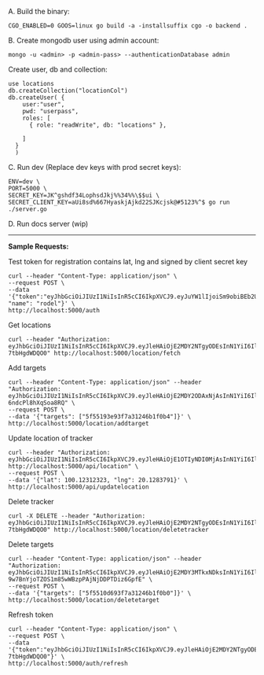 A. Build the binary:

`CGO_ENABLED=0 GOOS=linux go build -a -installsuffix cgo -o backend .`

B. Create mongodb user using admin account:

`mongo -u <admin> -p <admin-pass> --authenticationDatabase admin`

Create user, db and collection:

```
use locations
db.createCollection("locationCol")
db.createUser( {
	user:"user",
	pwd: "userpass",
	roles: [
	  { role: "readWrite", db: "locations" },

	]
  }
  )
```

C. Run dev (Replace dev keys with prod secret keys):

    ENV=dev \
    PORT=5000 \
    SECRET_KEY=JK^gshdf34LophsdJkj%%34%%\$$ui \
    SECRET_CLIENT_KEY=aUi8sd%667HyaskjAjkd22SJKcjsk@#5123%^$ go run ./server.go

D. Run docs server (wip)

---

**Sample Requests:**

Test token for registration contains lat, lng and signed by client secret key

    curl --header "Content-Type: application/json" \
    --request POST \
    --data '{"token":"eyJhbGciOiJIUzI1NiIsInR5cCI6IkpXVCJ9.eyJuYW1lIjoiSm9obiBEb2UiLCJsYXQiOjE1MTYyMzkwMjIsImxuZyI6MX0.i7PQR48VJAClkce7QbZK9G15yTNfiMDgwkxCBgZxFGo", "name": "rodel"}' \
    http://localhost:5000/auth

Get locations

    curl --header "Authorization: eyJhbGciOiJIUzI1NiIsInR5cCI6IkpXVCJ9.eyJleHAiOjE2MDY2NTgyODEsInN1YiI6IlwiNWZjMjU3NjkxMWRjNzdmMWQzYTNmYjc5XCIifQ.zSeoRtwIfmsTNadnauy8msPV6FSZiEE-7tbHgdWDQO0" http://localhost:5000/location/fetch

Add targets

    curl --header "Content-Type: application/json" --header "Authorization: eyJhbGciOiJIUzI1NiIsInR5cCI6IkpXVCJ9.eyJleHAiOjE2MDY2ODAxNjAsInN1YiI6IlwiNWZjMmFjZTAxMWRjNzdmMWQzYTNmYjdhXCIifQ.xL67o2htUjragf78nnFuS_TQxA-6ndcPl8hXqSoa8RQ" \
    --request POST \
    --data '{"targets": ["5f55193e93f7a31246b1f0b4"]}' \
    http://localhost:5000/location/addtarget

Update location of tracker

    curl --header "Authorization: eyJhbGciOiJIUzI1NiIsInR5cCI6IkpXVCJ9.eyJleHAiOjE1OTIyNDI0MjAsInN1YiI6IlwiNWVlNjVmNzQ4MzU3NmNhZWZjMjg2NTg0XCIifQ.Q5WmOKl0PTh0z67BsdjJdXToilDKWmnJS1ZNPsS3m6M" http://localhost:5000/api/location" \
    --request POST \
    --data '{"lat": 100.12312323, "lng": 20.1283791}' \
    http://localhost:5000/api/updatelocation

Delete tracker

    curl -X DELETE --header "Authorization: eyJhbGciOiJIUzI1NiIsInR5cCI6IkpXVCJ9.eyJleHAiOjE2MDY2NTgyODEsInN1YiI6IlwiNWZjMjU3NjkxMWRjNzdmMWQzYTNmYjc5XCIifQ.zSeoRtwIfmsTNadnauy8msPV6FSZiEE-7tbHgdWDQO0" http://localhost:5000/location/deletetracker

Delete targets

    curl --header "Content-Type: application/json" --header "Authorization: eyJhbGciOiJIUzI1NiIsInR5cCI6IkpXVCJ9.eyJleHAiOjE2MDY3MTkxNDksInN1YiI6IlwiNWZjMmFjZTAxMWRjNzdmMWQzYTNmYjdhXCIifQ.2Zkt-9w7BnYjoTZOS1m85wWBzpPAjNjDDPTDiz6GpfE" \
    --request POST \
    --data '{"targets": ["5f5510d693f7a31246b1f0b0"]}' \
    http://localhost:5000/location/deletetarget

Refresh token

    curl --header "Content-Type: application/json" \
    --request POST \
    --data '{"token":"eyJhbGciOiJIUzI1NiIsInR5cCI6IkpXVCJ9.eyJleHAiOjE2MDY2NTgyODEsInN1YiI6IlwiNWZjMjU3NjkxMWRjNzdmMWQzYTNmYjc5XCIifQ.zSeoRtwIfmsTNadnauy8msPV6FSZiEE-7tbHgdWDQO0"}' \
    http://localhost:5000/auth/refresh
